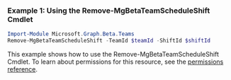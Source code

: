 ### Example 1: Using the Remove-MgBetaTeamScheduleShift Cmdlet
```powershell
Import-Module Microsoft.Graph.Beta.Teams
Remove-MgBetaTeamScheduleShift -TeamId $teamId -ShiftId $shiftId
```
This example shows how to use the Remove-MgBetaTeamScheduleShift Cmdlet.
To learn about permissions for this resource, see the [permissions reference](/graph/permissions-reference).

